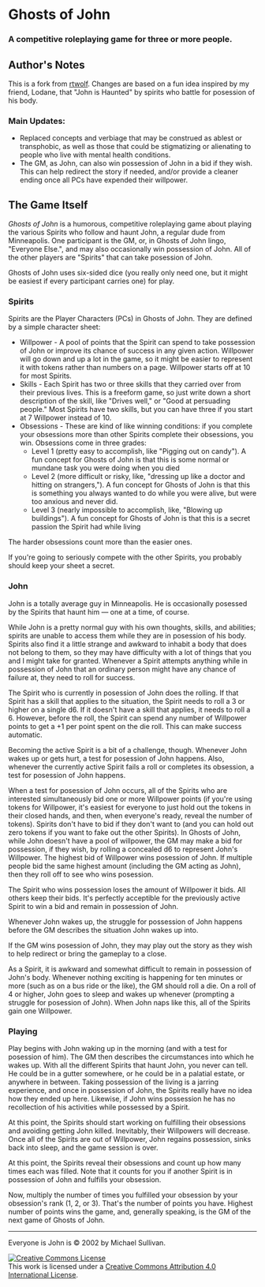 # Ghosts of John

### A competitive roleplaying game for three or more people.
 
## Author's Notes

This is a fork from [rtwolf](https://github.com/rtwolf/Everyone-is-John). Changes are based on a fun idea inspired by my friend, Lodane, that "John is Haunted" by spirits who battle for posession of his body.

### Main Updates:
- Replaced concepts and verbiage that may be construed as ablest or transphobic, as well as those that could be stigmatizing or alienating to people who live with mental health conditions.
- The GM, as John, can also win possession of John in a bid if they wish. This can help redirect the story if needed, and/or provide a cleaner ending once all PCs have expended their willpower.

## The Game Itself

_Ghosts of John_ is a humorous, competitive roleplaying game about playing the various Spirits who follow and haunt John, a regular dude from Minneapolis. One participant is the GM, or, in Ghosts of John lingo, "Everyone Else.", and may also occasionally win possession of John. All of the other players are "Spirits" that can take posession of John.

Ghosts of John uses six-sided dice (you really only need one, but it might be easiest if every participant carries one) for play.

### Spirits

Spirits are the Player Characters (PCs) in Ghosts of John. They are defined by a simple character sheet:

- Willpower - A pool of points that the Spirit can spend to take possession of John or improve its chance of success in any given action. Willpower will go down and up a lot in the game, so it might be easier to represent it with tokens rather than numbers on a page. Willpower starts off at 10 for most Spirits.
- Skills - Each Spirit has two or three skills that they carried over from their previous lives. This is a freeform game, so just write down a short description of the skill, like "Drives well," or "Good at persuading people." Most Spirits have two skills, but you can have three if you start at 7 Willpower instead of 10.
- Obsessions - These are kind of like winning conditions: if you complete your obsessions more than other Spirits complete their obsessions, you win. Obsessions come in three grades:
    - Level 1 (pretty easy to accomplish, like "Pigging out on candy"). A fun concept for Ghosts of John is that this is some normal or mundane task you were doing when you died
    - Level 2 (more difficult or risky, like, "dressing up like a doctor and hitting on strangers,"). A fun concept for Ghosts of John is that this is something you always wanted to do while you were alive, but were too anxious and never did.
    - Level 3 (nearly impossible to accomplish, like, "Blowing up buildings"). A fun concept for Ghosts of John is that this is a secret passion the Spirit had while living

The harder obsessions count more than the easier ones.

If you're going to seriously compete with the other Spirits, you probably should keep your sheet a secret.

### John

John is a totally average guy in Minneapolis. He is occasionally posessed by the Spirits that haunt him — one at a time, of course.

While John is a pretty normal guy with his own thoughts, skills, and abilities; spirits are unable to access them while they are in posession of his body. Spirits also find it a little strange and awkward to inhabit a body that does not belong to them, so they may have difficulty with a lot of things that you and I might take for granted. Whenever a Spirit attempts anything while in possession of John that an ordinary person might have any chance of failure at, they need to roll for success.

The Spirit who is currently in posession of John does the rolling. If that Spirit has a skill that applies to the situation, the Spirit needs to roll a 3 or higher on a single d6\. If it doesn't have a skill that applies, it needs to roll a 6\. However, before the roll, the Spirit can spend any number of Willpower points to get a +1 per point spent on the die roll. This can make success automatic.

Becoming the active Spirit is a bit of a challenge, though. Whenever John wakes up or gets hurt, a test for posession of John happens. Also, whenever the currently active Spirit fails a roll or completes its obsession, a test for posession of John happens.

When a test for posession of John occurs, all of the Spirits who are interested simultaneously bid one or more Willpower points (if you're using tokens for Willpower, it's easiest for everyone to just hold out the tokens in their closed hands, and then, when everyone's ready, reveal the number of tokens). Spirits don't have to bid if they don't want to (and you can hold out zero tokens if you want to fake out the other Spirits). In Ghosts of John, while John doesn't have a pool of willpower, the GM may make a bid for possession, if they wish, by rolling a concealed d6 to represent John's Willpower. The highest bid of Willpower wins posession of John. If multiple people bid the same highest amount (including the GM acting as John), then they roll off to see who wins posession.

The Spirit who wins possession loses the amount of Willpower it bids. All others keep their bids. It's perfectly acceptible for the previously active Spirit to win a bid and remain in possession of John.

Whenever John wakes up, the struggle for possession of John happens before the GM describes the situation John wakes up into.

If the GM wins posession of John, they may play out the story as they wish to help redirect or bring the gameplay to a close.

As a Spirit, it is awkward and somewhat difficult to remain in possession of John's body. Whenever nothing exciting is happening for ten minutes or more (such as on a bus ride or the like), the GM should roll a die. On a roll of 4 or higher, John goes to sleep and wakes up whenever (prompting a struggle for posession of John). When John naps like this, all of the Spirits gain one Willpower.

### Playing

Play begins with John waking up in the morning (and with a test for posession of him). The GM then describes the circumstances into which he wakes up. With all the different Spirits that haunt John, you never can tell. He could be in a gutter somewhere, or he could be in a palatial estate, or anywhere in between. Taking possession of the living is a jarring experience, and once in possession of John, the Spirits really have no idea how they ended up here. Likewise, if John wins possession he has no recollection of his activities while possessed by a Spirit.

At this point, the Spirits should start working on fulfilling their obsessions and avoiding getting John killed. Inevitably, their Willpowers will decrease. Once all of the Spirits are out of Willpower, John regains possession, sinks back into sleep, and the game session is over.

At this point, the Spirits reveal their obsessions and count up how many times each was filled. Note that it counts for you if another Spirit is in possession of John and fulfills your obsession.

Now, multiply the number of times you fulfilled your obsession by your obsession's rank (1, 2, or 3). That's the number of points you have. Highest number of points wins the game, and, generally speaking, is the GM of the next game of Ghosts of John.

* * *

Everyone is John is © 2002 by Michael Sullivan.

[![Creative Commons License](https://i.creativecommons.org/l/by/4.0/88x31.png)](http://creativecommons.org/licenses/by/4.0/)  
This work is licensed under a [Creative Commons Attribution 4.0 International License](http://creativecommons.org/licenses/by/4.0/).
